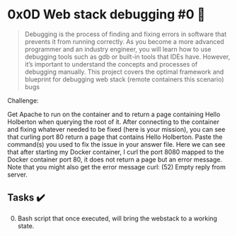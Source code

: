 # 0x0D Web stack debugging #0 :wrench:

> Debugging is the process of finding and fixing errors in software that prevents it from running correctly. As you become a more advanced programmer and an industry engineer, you will learn how to use debugging tools such as gdb or built-in tools that IDEs have. However, it’s important to understand the concepts and processes of debugging manually. This project covers the optimal framework and blueprint for debugging web stack (remote containers this scenario) bugs

Challenge:

Get Apache to run on the container and to return a page containing Hello Holberton when querying the root of it. After connecting to the container and fixing whatever needed to be fixed (here is your mission), you can see that curling port 80 return a page that contains Hello Holberton. Paste the command(s) you used to fix the issue in your answer file.
Here we can see that after starting my Docker container, I curl the port 8080 mapped to the Docker container port 80, it does not return a page but an error message. Note that you might also get the error message curl: (52) Empty reply from server.


## Tasks :heavy_check_mark:

0. Bash script that once executed, will bring the webstack to a working state.